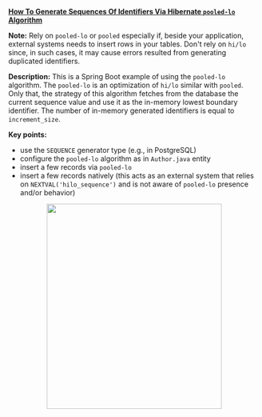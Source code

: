 **[How To Generate Sequences Of Identifiers Via Hibernate `pooled-lo` Algorithm](https://github.com/AnghelLeonard/Hibernate-SpringBoot/tree/master/HibernateSpringBootPooledLo)**

**Note:** Rely on `pooled-lo` or `pooled` especially if, beside your application, external systems needs to insert rows in your tables. Don't rely on `hi/lo` since, in such cases, it may cause errors resulted from generating duplicated identifiers.

**Description:** This is a Spring Boot example of using the `pooled-lo` algorithm. The `pooled-lo` is an optimization of `hi/lo` similar with `pooled`. Only that, the strategy of this algorithm fetches from the database the current sequence value and use it as the in-memory lowest boundary identifier. The number of in-memory generated identifiers is equal to `increment_size`.

**Key points:**
- use the `SEQUENCE` generator type (e.g., in PostgreSQL)
- configure the `pooled-lo` algorithm as in `Author.java` entity
- insert a few records via `pooled-lo`
- insert a few records natively (this acts as an external system that relies on `NEXTVAL('hilo_sequence')` and is not aware of `pooled-lo` presence and/or behavior)    

<a href="https://leanpub.com/java-persistence-performance-illustrated-guide"><p align="center"><img src="https://github.com/AnghelLeonard/Hibernate-SpringBoot/blob/master/Java%20Persistence%20Performance%20Illustrated%20Guide.jpg" height="410" width="350"/></p></a>
